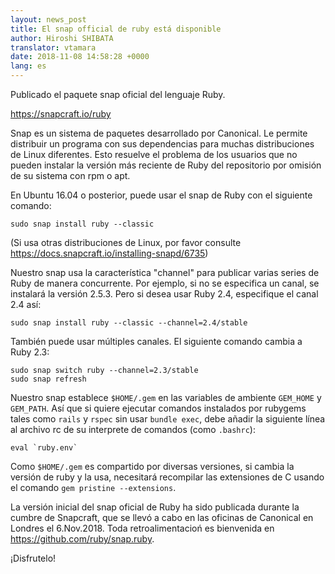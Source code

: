 ```yaml
---
layout: news_post
title: El snap official de ruby está disponible
author: Hiroshi SHIBATA
translator: vtamara
date: 2018-11-08 14:58:28 +0000
lang: es
---
```


Publicado el paquete snap oficial del lenguaje Ruby.

<https://snapcraft.io/ruby>

Snap es un sistema de paquetes desarrollado por Canonical.  Le permite distribuir un programa con sus dependencias para muchas distribuciones de Linux diferentes.  Esto resuelve el problema de los usuarios que no pueden instalar la versión más reciente de Ruby del repositorio por omisión de su sistema con rpm o apt.

En Ubuntu 16.04 o posterior, puede usar el snap de Ruby con el siguiente comando:

```
sudo snap install ruby --classic
```

(Si usa otras distribuciones de Linux, por favor consulte <https://docs.snapcraft.io/installing-snapd/6735>)

Nuestro snap usa la característica "channel" para publicar varias series de Ruby de manera concurrente.  Por ejemplo, si no se especifica un canal, se instalará la versión 2.5.3. Pero si desea usar Ruby 2.4, especifique el canal 2.4 así:

```
sudo snap install ruby --classic --channel=2.4/stable
```

También puede usar múltiples canales.  El siguiente comando cambia a Ruby 2.3:

```
sudo snap switch ruby --channel=2.3/stable
sudo snap refresh
```

Nuestro snap establece `$HOME/.gem` en las variables de ambiente `GEM_HOME` y `GEM_PATH`. Así que si quiere ejecutar comandos instalados por rubygems tales como `rails` y `rspec` sin usar `bundle exec`, debe añadir la siguiente línea al archivo rc de su interprete de comandos (como `.bashrc`):

```
eval `ruby.env`
```

Como `$HOME/.gem` es compartido por diversas versiones, si cambia la versión de ruby y la usa, necesitará recompilar las extensiones de C usando el comando `gem pristine --extensions`.

La versión inicial del snap oficial de Ruby ha sido publicada durante la cumbre de Snapcraft, que se llevó a cabo en las oficinas de Canonical en Londres el 6.Nov.2018.  Toda retroalimentacioń es bienvenida en <https://github.com/ruby/snap.ruby>.

¡Disfrutelo!
